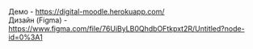 Демо - https://digital-moodle.herokuapp.com/
<br/>
Дизайн (Figma) - https://www.figma.com/file/76UiByLB0QhdbOFtkpxt2R/Untitled?node-id=0%3A1 
